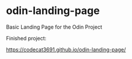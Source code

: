 # odin-landing-page
Basic Landing Page for the Odin Project

Finished project:

https://codecat3691.github.io/odin-landing-page/
